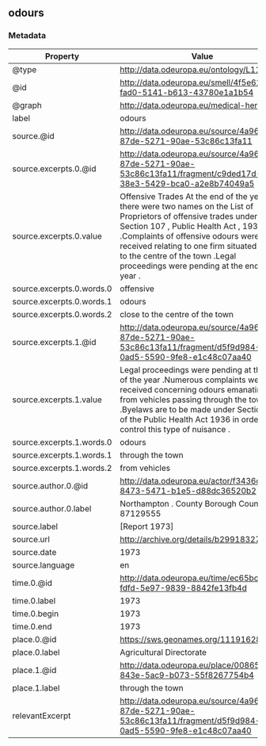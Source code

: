 ## odours

### Metadata

| Property | Value |
| -------- | ----- |
| @type | http://data.odeuropa.eu/ontology/L11_Smell |
| @id | http://data.odeuropa.eu/smell/4f5e6153-fad0-5141-b613-43780e1a1b54 |
| @graph | http://data.odeuropa.eu/medical-heritage |
| label | odours |
| source.@id | http://data.odeuropa.eu/source/4a9673c4-87de-5271-90ae-53c86c13fa11 |
| source.excerpts.0.@id | http://data.odeuropa.eu/source/4a9673c4-87de-5271-90ae-53c86c13fa11/fragment/c9ded17d-38e3-5429-bca0-a2e8b74049a5 |
| source.excerpts.0.value | Offensive Trades At the end of the year there were two names on the List of Proprietors of offensive trades under Section 107 , Public Health Act , 1936 .Complaints of offensive odours were still received relating to one firm situated close to the centre of the town .Legal proceedings were pending at the end of the year . |
| source.excerpts.0.words.0 | offensive |
| source.excerpts.0.words.1 | odours |
| source.excerpts.0.words.2 | close to the centre of the town |
| source.excerpts.1.@id | http://data.odeuropa.eu/source/4a9673c4-87de-5271-90ae-53c86c13fa11/fragment/d5f9d984-0ad5-5590-9fe8-e1c48c07aa40 |
| source.excerpts.1.value | Legal proceedings were pending at the end of the year .Numerous complaints were received concerning odours emanating from vehicles passing through the town .Byelaws are to be made under Section 81 of the Public Health Act 1936 in order to control this type of nuisance . |
| source.excerpts.1.words.0 | odours |
| source.excerpts.1.words.1 | through the town |
| source.excerpts.1.words.2 | from vehicles |
| source.author.0.@id | http://data.odeuropa.eu/actor/f3436cbe-8473-5471-b1e5-d88dc36520b2 |
| source.author.0.label | Northampton . County Borough Council. n 87129555 |
| source.label | [Report 1973] |
| source.url | http://archive.org/details/b29918327 |
| source.date | 1973 |
| source.language | en |
| time.0.@id | http://data.odeuropa.eu/time/ec65bca7-fdfd-5e97-9839-8842fe13fb4d |
| time.0.label | 1973 |
| time.0.begin | 1973 |
| time.0.end | 1973 |
| place.0.@id | https://sws.geonames.org/11191628/ |
| place.0.label | Agricultural Directorate |
| place.1.@id | http://data.odeuropa.eu/place/00865f79-843e-5ac9-b073-55f8267754b4 |
| place.1.label | through the town |
| relevantExcerpt | http://data.odeuropa.eu/source/4a9673c4-87de-5271-90ae-53c86c13fa11/fragment/d5f9d984-0ad5-5590-9fe8-e1c48c07aa40 |
